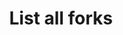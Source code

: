 ---
title: List all forks
excerpt: ''
api:
  file: sentio-api.json
  operationId: ListForks
deprecated: false
hidden: false
metadata:
  title: ''
  description: ''
  robots: index
next:
  description: ''
---